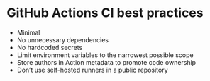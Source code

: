 # GitHub Actions CI best practices
- Minimal
- No unnecessary dependencies
- No hardcoded secrets
- Limit environment variables to the narrowest possible scope
- Store authors in Action metadata to promote code ownership
- Don’t use self-hosted runners in a public repository                                                 